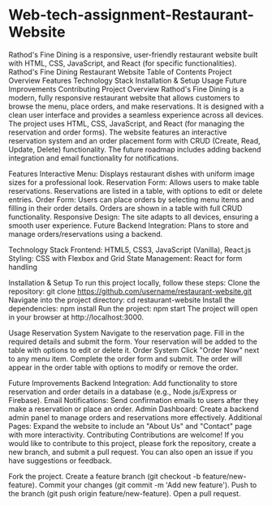 # Web-tech-assignment-Restaurant-Website
 Rathod's Fine Dining is a responsive, user-friendly restaurant website built with HTML, CSS, JavaScript, and React (for specific functionalities). 
Rathod's Fine Dining Restaurant Website
Table of Contents
Project Overview
Features
Technology Stack
Installation & Setup
Usage
Future Improvements
Contributing
Project Overview
Rathod's Fine Dining is a modern, fully responsive restaurant website that allows customers to browse the menu, place orders, and make reservations. It is designed with a clean user interface and provides a seamless experience across all devices. The project uses HTML, CSS, JavaScript, and React (for managing the reservation and order forms).
The website features an interactive reservation system and an order placement form with CRUD (Create, Read, Update, Delete) functionality. The future roadmap includes adding backend integration and email functionality for notifications.

Features
Interactive Menu: Displays restaurant dishes with uniform image sizes for a professional look.
Reservation Form: Allows users to make table reservations. Reservations are listed in a table, with options to edit or delete entries.
Order Form: Users can place orders by selecting menu items and filling in their order details. Orders are shown in a table with full CRUD functionality.
Responsive Design: The site adapts to all devices, ensuring a smooth user experience.
Future Backend Integration: Plans to store and manage orders/reservations using a backend.

Technology Stack
Frontend: HTML5, CSS3, JavaScript (Vanilla), React.js
Styling: CSS with Flexbox and Grid
State Management: React for form handling

Installation & Setup
To run this project locally, follow these steps:
Clone the repository:
git clone https://github.com/username/restaurant-website.git
Navigate into the project directory:
cd restaurant-website
Install the dependencies:
npm install
Run the project:
npm start
The project will open in your browser at http://localhost:3000.

Usage
Reservation System
Navigate to the reservation page.
Fill in the required details and submit the form.
Your reservation will be added to the table with options to edit or delete it.
Order System
Click "Order Now" next to any menu item.
Complete the order form and submit.
The order will appear in the order table with options to modify or remove the order.

Future Improvements
Backend Integration: Add functionality to store reservation and order details in a database (e.g., Node.js/Express or Firebase).
Email Notifications: Send confirmation emails to users after they make a reservation or place an order.
Admin Dashboard: Create a backend admin panel to manage orders and reservations more effectively.
Additional Pages: Expand the website to include an "About Us" and "Contact" page with more interactivity.
Contributing
Contributions are welcome! If you would like to contribute to this project, please fork the repository, create a new branch, and submit a pull request. You can also open an issue if you have suggestions or feedback.

Fork the project.
Create a feature branch (git checkout -b feature/new-feature).
Commit your changes (git commit -m 'Add new feature').
Push to the branch (git push origin feature/new-feature).
Open a pull request.
